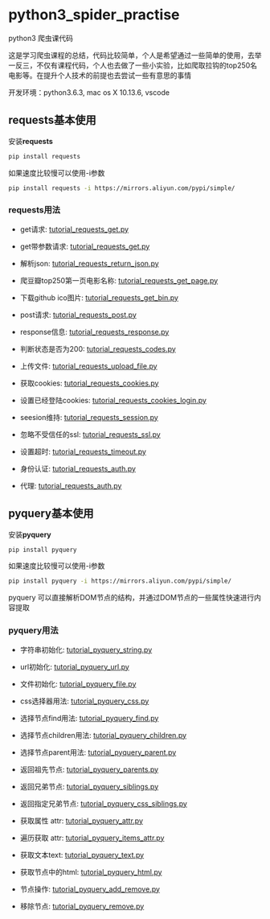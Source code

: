 # python3_spider_practise
python3 爬虫课代码

这是学习爬虫课程的总结，代码比较简单，个人是希望通过一些简单的使用，去举一反三，不仅有课程代码，个人也去做了一些小实验，比如爬取拉钩的top250名电影等。在提升个人技术的前提也去尝试一些有意思的事情

开发环境：python3.6.3, mac os X 10.13.6, vscode

## requests基本使用

安装**requests**

```bash
pip install requests
```

如果速度比较慢可以使用-i参数

```bash
pip install requests -i https://mirrors.aliyun.com/pypi/simple/
```

### requests用法

- get请求: [tutorial_requests_get.py](https://github.com/Rockycai/python3_spider_practise/blob/master/requests/tutorial_requests_get.py)

- get带参数请求: [tutorial_requests_get.py](https://github.com/Rockycai/python3_spider_practise/blob/master/requests/tutorial_requests_get.py)

- 解析json: [tutorial_requests_return_json.py](https://github.com/Rockycai/python3_spider_practise/blob/master/requests/tutorial_requests_return_json.py)

- 爬豆瓣top250第一页电影名称: [tutorial_requests_get_page.py](https://github.com/Rockycai/python3_spider_practise/blob/master/requests/tutorial_requests_get_page.py)

- 下载github ico图片: [tutorial_requests_get_bin.py](https://github.com/Rockycai/python3_spider_practise/blob/master/requests/tutorial_requests_get_bin.py)

- post请求: [tutorial_requests_post.py](https://github.com/Rockycai/python3_spider_practise/blob/master/requests/tutorial_requests_post.py)

- response信息: [tutorial_requests_response.py](https://github.com/Rockycai/python3_spider_practise/blob/master/requests/tutorial_requests_response.py)

- 判断状态是否为200: [tutorial_requests_codes.py](https://github.com/Rockycai/python3_spider_practise/blob/master/requests/tutorial_requests_codes.py)

- 上传文件: [tutorial_requests_upload_file.py](https://github.com/Rockycai/python3_spider_practise/blob/master/requests/tutorial_requests_upload_file.py)

- 获取cookies: [tutorial_requests_cookies.py](https://github.com/Rockycai/python3_spider_practise/blob/master/requests/tutorial_requests_cookies.py)

- 设置已经登陆cookies: [tutorial_requests_cookies_login.py](https://github.com/Rockycai/python3_spider_practise/blob/master/requests/tutorial_requests_cookies_login.py)

- seesion维持: [tutorial_requests_session.py](https://github.com/Rockycai/python3_spider_practise/blob/master/requests/tutorial_requests_session.py)

- 忽略不受信任的ssl: [tutorial_requests_ssl.py](https://github.com/Rockycai/python3_spider_practise/blob/master/requests/tutorial_requests_ssl.py)

- 设置超时: [tutorial_requests_timeout.py](https://github.com/Rockycai/python3_spider_practise/blob/master/requests/tutorial_requests_timeout.py)

- 身份认证: [tutorial_requests_auth.py](https://github.com/Rockycai/python3_spider_practise/blob/master/requests/tutorial_requests_auth.py)

- 代理: [tutorial_requests_auth.py](https://github.com/Rockycai/python3_spider_practise/blob/master/requests/tutorial_requests_auth.py)

## pyquery基本使用

安装**pyquery**

```bash
pip install pyquery
```

如果速度比较慢可以使用-i参数

```bash
pip install pyquery -i https://mirrors.aliyun.com/pypi/simple/
```

pyquery 可以直接解析DOM节点的结构，并通过DOM节点的一些属性快速进行内容提取

### pyquery用法

- 字符串初始化: [tutorial_pyquery_string.py](https://github.com/Rockycai/python3_spider_practise/blob/master/pyquery/tutorial_pyquery_string.py)

- url初始化: [tutorial_pyquery_url.py](https://github.com/Rockycai/python3_spider_practise/blob/master/pyquery/tutorial_pyquery_url.py)

- 文件初始化: [tutorial_pyquery_file.py](https://github.com/Rockycai/python3_spider_practise/blob/master/pyquery/tutorial_pyquery_file.py)

- css选择器用法: [tutorial_pyquery_css.py](https://github.com/Rockycai/python3_spider_practise/blob/master/pyquery/tutorial_pyquery_css.py)

- 选择节点find用法: [tutorial_pyquery_find.py](https://github.com/Rockycai/python3_spider_practise/blob/master/pyquery/tutorial_pyquery_find.py)

- 选择节点children用法: [tutorial_pyquery_children.py](https://github.com/Rockycai/python3_spider_practise/blob/master/pyquery/tutorial_pyquery_children.py)

- 选择节点parent用法: [tutorial_pyquery_parent.py](https://github.com/Rockycai/python3_spider_practise/blob/master/pyquery/tutorial_pyquery_parent.py)

- 返回祖先节点: [tutorial_pyquery_parents.py](https://github.com/Rockycai/python3_spider_practise/blob/master/pyquery/tutorial_pyquery_parents.py)

- 返回兄弟节点: [tutorial_pyquery_siblings.py](https://github.com/Rockycai/python3_spider_practise/blob/master/pyquery/tutorial_pyquery_siblings.py)

- 返回指定兄弟节点: [tutorial_pyquery_css_siblings.py](https://github.com/Rockycai/python3_spider_practise/blob/master/pyquery/tutorial_pyquery_css_siblings.py)

- 获取属性 attr: [tutorial_pyquery_attr.py](https://github.com/Rockycai/python3_spider_practise/blob/master/pyquery/tutorial_pyquery_attr.py)

- 遍历获取 attr: [tutorial_pyquery_items_attr.py](https://github.com/Rockycai/python3_spider_practise/blob/master/pyquery/tutorial_pyquery_items_attr.py)

- 获取文本text: [tutorial_pyquery_text.py](https://github.com/Rockycai/python3_spider_practise/blob/master/pyquery/tutorial_pyquery_text.py)

- 获取节点中的html: [tutorial_pyquery_html.py](https://github.com/Rockycai/python3_spider_practise/blob/master/pyquery/tutorial_pyquery_html.py)

- 节点操作: [tutorial_pyquery_add_remove.py](https://github.com/Rockycai/python3_spider_practise/blob/master/pyquery/tutorial_pyquery_add_remove.py)

- 移除节点: [tutorial_pyquery_remove.py](https://github.com/Rockycai/python3_spider_practise/blob/master/pyquery/tutorial_pyquery_remove.py)